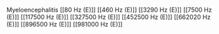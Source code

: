 Myeloencephalitis
[[80 Hz (E)]]
[[460 Hz (E)]]
[[3290 Hz (E)]]
[[7500 Hz (E)]]
[[117500 Hz (E)]]
[[327500 Hz (E)]]
[[452500 Hz (E)]]
[[662020 Hz (E)]]
[[896500 Hz (E)]]
[[981000 Hz (E)]]